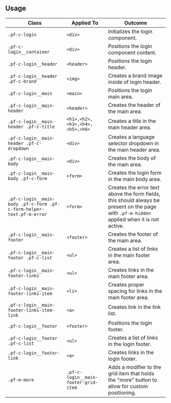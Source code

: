 ## Usage

| Class | Applied To | Outcome |
| -- | -- | -- |
| `.pf-c-login` | `<div>` |  Initializes the login component. |
| `.pf-c-login__container` | `<div>` |  Positions the login component content. |
| `.pf-c-login__header` | `<header>` |  Positions the login header. |
| `.pf-c-login__header .pf-c-brand` | `<img>` |  Creates a brand image inside of login header. |
| `.pf-c-login__main` | `<main>` |  Positions the login main area. |
| `.pf-c-login__main-header` | `<header>` |  Creates the header of the main area. |
| `.pf-c-login__main-header .pf-c-title` | `<h1>,<h2>,<h3>,<h4>,<h5>,<h6>` |  Creates a title in the main header area. |
| `.pf-c-login__main-header .pf-c-dropdown` | `<div>` |  Creates a language selector dropdown in the main header area. |
| `.pf-c-login__main-body` | `<div>` |  Creates the body of the main area. |
| `.pf-c-login__main-body .pf-c-form` | `<form>` |  Creates the login form in the main body area. |
| `.pf-c-login__main-body .pf-c-form .pf-c-form-helper-text.pf-m-error` | `<form>` |  Creates the error text above the form fields, this should always be present on the page with `.pf-m-hidden` applied when it is not active. |
| `.pf-c-login__main-footer` | `<footer>` |  Creates the footer of the main area. |
| `.pf-c-login__main-footer .pf-c-list` | `<ul>` |  Creates a list of links in the main footer area. |
| `.pf-c-login__main-footer-links` | `<ul>` |  Creates links in the main footer area. |
| `.pf-c-login__main-footer-links-item` | `<li>` |  Creates proper spacing for links in the main footer area. |
| `.pf-c-login__main-footer-links-item-link` | `<a>` |  Creates link in the link list. |
| `.pf-c-login__footer` | `<footer>` |  Positions the login footer. |
| `.pf-c-login__footer .pf-c-list` | `<ul>` |  Creates a list of links in the login footer. |
| `.pf-c-login__footer-link` | `<a>` |  Creates links in the login footer. |
| `.pf-m-more` | `.pf-c-login__main-footer-grid-item` | Adds a modifier to the grid item that holds the "more" button to allow for custom positioning. |